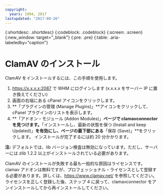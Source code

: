 ```yaml
---
copyright:
  years: 1994, 2017
lastupdated: "2017-09-26"
---
```

{:shortdesc: .shortdesc}
{:codeblock: .codeblock}
{:screen: .screen}
{:new_window: target="_blank"}
{:pre: .pre}
{:table: .aria-labeledby="caption"}

# ClamAV のインストール

ClamAV をインストールするには、この手順を使用します。

1. https://x.x.x.x:2087 で WHM にログインします (x.x.x.x をサーバー IP に置き換えてください)
2. 画面の右端にある cPanel アイコンをクリックします。
3. **「プラグインの管理 (Manage Plugins)」**アイコンをクリックして、cPanel プラグインのリストを表示します。
4. **「アドオン・モジュール (Addon Modules)」**ページで **clamavconnector** を見つけます。**「インストールし、最新の状態を保つ (Install and keep Updated)」**を有効にし、ページの最下部にある**「保存 (Save)」**をクリックします。
インストールが完了するには約 20 分かかります。

**注:**
デフォルトでは、lib バージョン検査は無効になっています。ただし、サーバーには zlib 1.2.2 以上がインストールされている必要があります。

ClamAV のインストールが失敗する最も一般的な原因はライセンスです。clamav アドオンは無料ですが、プロフェッショナル・ライセンスとして登録する必要があります。詳しくは、https://www.clamav.net/ を参照してください。ライセンスを正しく登録した後、ステップ 4 に戻って、clamavconnector をアンインストールしてから再インストールしてください。
